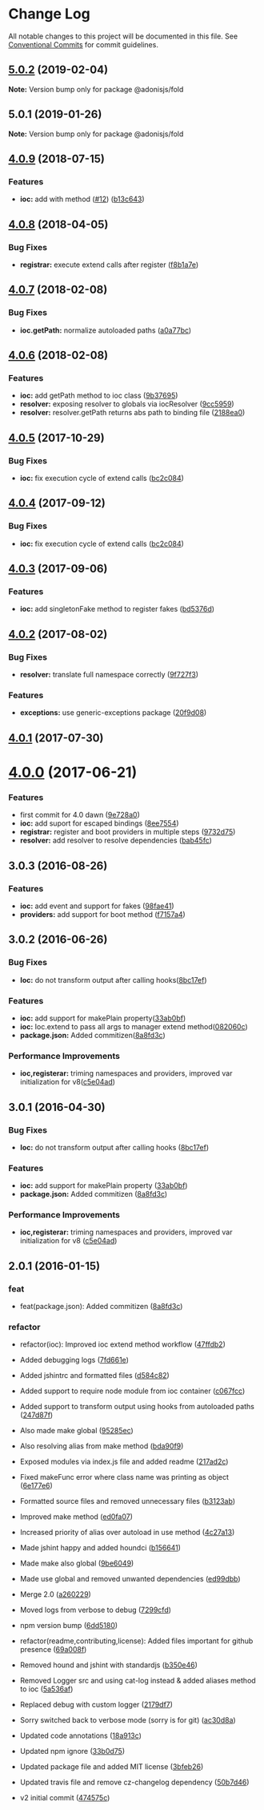 # Change Log

All notable changes to this project will be documented in this file.
See [Conventional Commits](https://conventionalcommits.org) for commit guidelines.

## [5.0.2](https://github.com/adonisjs/adonis-framework/tree/master/packages/fold/compare/@adonisjs/fold@5.0.1...@adonisjs/fold@5.0.2) (2019-02-04)

**Note:** Version bump only for package @adonisjs/fold





## 5.0.1 (2019-01-26)

**Note:** Version bump only for package @adonisjs/fold





<a name="4.0.9"></a>
## [4.0.9](https://github.com/poppinss/adonis-fold/compare/v4.0.8...v4.0.9) (2018-07-15)


### Features

* **ioc:** add with method ([#12](https://github.com/poppinss/adonis-fold/issues/12)) ([b13c643](https://github.com/poppinss/adonis-fold/commit/b13c643))



<a name="4.0.8"></a>
## [4.0.8](https://github.com/poppinss/adonis-fold/compare/v4.0.7...v4.0.8) (2018-04-05)


### Bug Fixes

* **registrar:** execute extend calls after register ([f8b1a7e](https://github.com/poppinss/adonis-fold/commit/f8b1a7e))



<a name="4.0.7"></a>
## [4.0.7](https://github.com/poppinss/adonis-fold/compare/v4.0.6...v4.0.7) (2018-02-08)


### Bug Fixes

* **ioc.getPath:** normalize autoloaded paths ([a0a77bc](https://github.com/poppinss/adonis-fold/commit/a0a77bc))



<a name="4.0.6"></a>
## [4.0.6](https://github.com/poppinss/adonis-fold/compare/v4.0.5...v4.0.6) (2018-02-08)


### Features

* **ioc:** add getPath method to ioc class ([9b37695](https://github.com/poppinss/adonis-fold/commit/9b37695))
* **resolver:** exposing resolver to globals via iocResolver ([9cc5959](https://github.com/poppinss/adonis-fold/commit/9cc5959))
* **resolver:** resolver.getPath returns abs path to binding file ([2188ea0](https://github.com/poppinss/adonis-fold/commit/2188ea0))



<a name="4.0.5"></a>
## [4.0.5](https://github.com/poppinss/adonis-fold/compare/v4.0.3...v4.0.5) (2017-10-29)


### Bug Fixes

* **ioc:** fix execution cycle of extend calls ([bc2c084](https://github.com/poppinss/adonis-fold/commit/bc2c084))



<a name="4.0.4"></a>
## [4.0.4](https://github.com/poppinss/adonis-fold/compare/v4.0.3...v4.0.4) (2017-09-12)


### Bug Fixes

* **ioc:** fix execution cycle of extend calls ([bc2c084](https://github.com/poppinss/adonis-fold/commit/bc2c084))



<a name="4.0.3"></a>
## [4.0.3](https://github.com/poppinss/adonis-fold/compare/v4.0.2...v4.0.3) (2017-09-06)


### Features

* **ioc:** add singletonFake method to register fakes ([bd5376d](https://github.com/poppinss/adonis-fold/commit/bd5376d))



<a name="4.0.2"></a>
## [4.0.2](https://github.com/poppinss/adonis-fold/compare/v4.0.1...v4.0.2) (2017-08-02)


### Bug Fixes

* **resolver:** translate full namespace correctly ([9f727f3](https://github.com/poppinss/adonis-fold/commit/9f727f3))


### Features

* **exceptions:** use generic-exceptions package ([20f9d08](https://github.com/poppinss/adonis-fold/commit/20f9d08))



<a name="4.0.1"></a>
## [4.0.1](https://github.com/poppinss/adonis-fold/compare/v4.0.0...v4.0.1) (2017-07-30)



<a name="4.0.0"></a>
# [4.0.0](https://github.com/poppinss/adonis-fold/compare/v3.0.3...v4.0.0) (2017-06-21)


### Features

* first commit for 4.0 dawn ([9e728a0](https://github.com/poppinss/adonis-fold/commit/9e728a0))
* **ioc:** add suport for escaped bindings ([8ee7554](https://github.com/poppinss/adonis-fold/commit/8ee7554))
* **registrar:** register and boot providers in multiple steps ([9732d75](https://github.com/poppinss/adonis-fold/commit/9732d75))
* **resolver:** add resolver to resolve dependencies ([bab45fc](https://github.com/poppinss/adonis-fold/commit/bab45fc))



<a name="3.0.3"></a>
## 3.0.3 (2016-08-26)

### Features

* **ioc:** add event and support for fakes ([98fae41](https://github.com/poppinss/adonis-fold/commit/98fae41))
* **providers:** add support for boot method ([f7157a4](https://github.com/poppinss/adonis-fold/commit/f7157a4))


<a name="3.0.2"></a>
## 3.0.2 (2016-06-26)


### Bug Fixes

* **Ioc:** do not transform output after calling hooks([8bc17ef](https://github.com/poppinss/adonis-fold/commit/8bc17ef))


### Features

* **ioc:** add support for makePlain property([33ab0bf](https://github.com/poppinss/adonis-fold/commit/33ab0bf))
* **ioc:** Ioc.extend to pass all args to manager extend method([082060c](https://github.com/poppinss/adonis-fold/commit/082060c))
* **package.json:** Added commitizen([8a8fd3c](https://github.com/poppinss/adonis-fold/commit/8a8fd3c))


### Performance Improvements

* **ioc,registerar:** triming namespaces and providers, improved var initialization for v8([c5e04ad](https://github.com/poppinss/adonis-fold/commit/c5e04ad))



<a name="3.0.1"></a>
## 3.0.1 (2016-04-30)


### Bug Fixes

* **Ioc:** do not transform output after calling hooks ([8bc17ef](https://github.com/poppinss/adonis-fold/commit/8bc17ef))

### Features

* **ioc:** add support for makePlain property ([33ab0bf](https://github.com/poppinss/adonis-fold/commit/33ab0bf))
* **package.json:** Added commitizen ([8a8fd3c](https://github.com/poppinss/adonis-fold/commit/8a8fd3c))

### Performance Improvements

* **ioc,registerar:** triming namespaces and providers, improved var initialization for v8 ([c5e04ad](https://github.com/poppinss/adonis-fold/commit/c5e04ad))



<a name="2.0.1"></a>
## 2.0.1 (2016-01-15)

### feat

* feat(package.json): Added commitizen ([8a8fd3c](https://github.com/poppinss/adonis-fold/commit/8a8fd3c))

### refactor

* refactor(ioc): Improved ioc extend method workflow ([47ffdb2](https://github.com/poppinss/adonis-fold/commit/47ffdb2))

* Added debugging logs ([7fd661e](https://github.com/poppinss/adonis-fold/commit/7fd661e))
* Added jshintrc and formatted files ([d584c82](https://github.com/poppinss/adonis-fold/commit/d584c82))
* Added support to require node module from ioc container ([c067fcc](https://github.com/poppinss/adonis-fold/commit/c067fcc))
* Added support to transform output using hooks from autoloaded paths ([247d87f](https://github.com/poppinss/adonis-fold/commit/247d87f))
* Also made make global ([95285ec](https://github.com/poppinss/adonis-fold/commit/95285ec))
* Also resolving alias from make method ([bda90f9](https://github.com/poppinss/adonis-fold/commit/bda90f9))
* Exposed modules via index.js file and added readme ([217ad2c](https://github.com/poppinss/adonis-fold/commit/217ad2c))
* Fixed makeFunc error where class name was printing as object ([6e177e6](https://github.com/poppinss/adonis-fold/commit/6e177e6))
* Formatted source files and removed unnecessary files ([b3123ab](https://github.com/poppinss/adonis-fold/commit/b3123ab))
* Improved make method ([ed0fa07](https://github.com/poppinss/adonis-fold/commit/ed0fa07))
* Increased priority of alias over autoload in use method ([4c27a13](https://github.com/poppinss/adonis-fold/commit/4c27a13))
* Made jshint happy and added houndci ([b156641](https://github.com/poppinss/adonis-fold/commit/b156641))
* Made make also global ([9be6049](https://github.com/poppinss/adonis-fold/commit/9be6049))
* Made use global and removed unwanted dependencies ([ed99dbb](https://github.com/poppinss/adonis-fold/commit/ed99dbb))
* Merge 2.0 ([a260229](https://github.com/poppinss/adonis-fold/commit/a260229))
* Moved logs from verbose to debug ([7299cfd](https://github.com/poppinss/adonis-fold/commit/7299cfd))
* npm version bump ([6dd5180](https://github.com/poppinss/adonis-fold/commit/6dd5180))
* refactor(readme,contributing,license): Added files important for github presence ([69a008f](https://github.com/poppinss/adonis-fold/commit/69a008f))
* Removed hound and jshint with standardjs ([b350e46](https://github.com/poppinss/adonis-fold/commit/b350e46))
* Removed Logger src and using cat-log instead & added aliases method to ioc ([5a536af](https://github.com/poppinss/adonis-fold/commit/5a536af))
* Replaced debug with custom logger ([2179df7](https://github.com/poppinss/adonis-fold/commit/2179df7))
* Sorry switched back to verbose mode (sorry is for git) ([ac30d8a](https://github.com/poppinss/adonis-fold/commit/ac30d8a))
* Updated code annotations ([18a913c](https://github.com/poppinss/adonis-fold/commit/18a913c))
* Updated npm ignore ([33b0d75](https://github.com/poppinss/adonis-fold/commit/33b0d75))
* Updated package file and added MIT license ([3bfeb26](https://github.com/poppinss/adonis-fold/commit/3bfeb26))
* Updated travis file and remove cz-changelog dependency ([50b7d46](https://github.com/poppinss/adonis-fold/commit/50b7d46))
* v2 initial commit ([474575c](https://github.com/poppinss/adonis-fold/commit/474575c))
